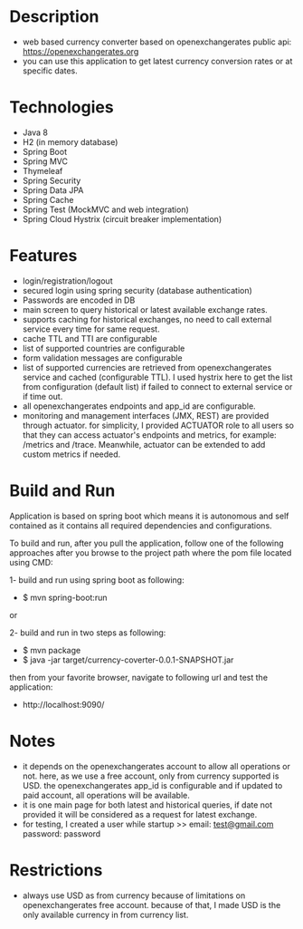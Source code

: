 # Description
- web based currency converter based on openexchangerates public api: https://openexchangerates.org
- you can use this application to get latest currency conversion rates or at specific dates.

# Technologies
- Java 8
- H2 (in memory database)
- Spring Boot
- Spring MVC
- Thymeleaf
- Spring Security
- Spring Data JPA
- Spring Cache
- Spring Test (MockMVC and web integration)
- Spring Cloud Hystrix (circuit breaker implementation)

# Features
- login/registration/logout
- secured login using spring security (database authentication)
- Passwords are encoded in DB
- main screen to query historical or latest available exchange rates.
- supports caching for historical exchanges, no need to call external service every time for same request.
- cache TTL and TTI are configurable
- list of supported countries are configurable
- form validation messages are configurable
- list of supported currencies are retrieved from openexchangerates service and cached (configurable TTL). I used hystrix here to get the list from configuration (default list) if failed to connect to external service or if time out.
- all openexchangerates endpoints and app_id are configurable.
- monitoring and management interfaces (JMX, REST) are provided through actuator. for simplicity, I provided ACTUATOR role to all users so that they can access actuator's endpoints and metrics, for example: /metrics and /trace. Meanwhile, actuator can be extended to add custom metrics if needed.

# Build and Run
Application is based on spring boot which means it is autonomous and self contained as it contains all required dependencies and configurations.

To build and run, after you pull the application, follow one of the following approaches after you browse to the project path where the pom file located using CMD:

1- build and run using spring boot as following: 
- $ mvn spring-boot:run

or

2- build and run in two steps as following:
- $ mvn package
- $ java -jar target/currency-coverter-0.0.1-SNAPSHOT.jar

then from your favorite browser, navigate to following url and test the application:
- http://localhost:9090/

# Notes
- it depends on the openexchangerates account to allow all operations or not. here, as we use a free account, only from currency supported is USD. the openexchangerates app_id is configurable and if updated to paid account, all operations will be available.
- it is one main page for both latest and historical queries, if date not provided it will be considered as a request for latest exchange.
- for testing, I created a user while startup >> email: test@gmail.com	password: password

# Restrictions
- always use USD as from currency because of limitations on openexchangerates free account. because of that, I made USD is the only available currency in from currency list.